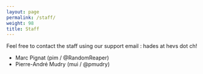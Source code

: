 ```yaml
---
layout: page
permalink: /staff/
weight: 98
title: Staff
---
```


Feel free to contact the staff using our support email : hades at hevs dot ch!

* Marc Pignat (pim / @RandomReaper)
* Pierre-André Mudry (mui / @pmudry)
